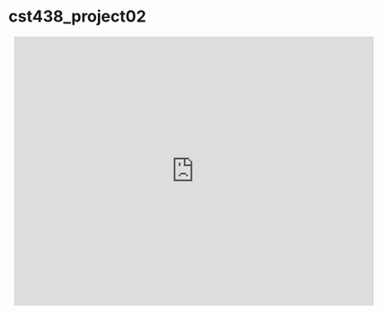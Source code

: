 # cst438_project02

<div style="width: 640px; height: 480px; margin: 10px; position: relative;"><iframe allowfullscreen frameborder="0" style="width:640px; height:480px" src="https://lucid.app/documents/embeddedchart/de158f13-bf09-4f89-ad1b-a03aaa5f8bbf" id="e-BcCW2vAjdi"></iframe></div>
